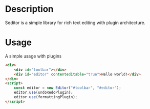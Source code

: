 # Description
Seditor is a simple library for rich text editing with plugin architecture.

# Usage

A simple usage with plugins
```html
<div>
    <div id="toolbar"></div>
    <div id="editor" contenteditable="true">Hello world!</div>
</div>
<script>
    const editor = new Editor("#toolbar", "#editor");
    editor.use(undoRedoPlugin);
    editor.use(formattingPlugin);
</script>
```
